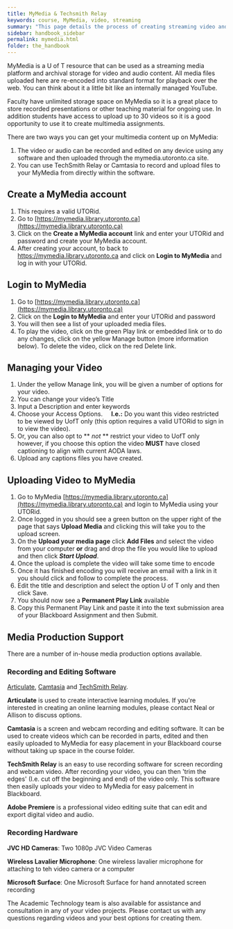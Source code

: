 ```yaml
---
title: MyMedia & Techsmith Relay
keywords: course, MyMedia, video, streaming
summary: "This page details the process of creating streaming video and storing it on MyMedia"
sidebar: handbook_sidebar
permalink: mymedia.html
folder: the_handbook
---
```


MyMedia is a U of T resource that can be used as a streaming media platform and archival storage for video and audio content. All media files uploaded here are re-encoded into standard format for playback over the web. You can think about it a little bit like an internally managed YouTube.

Faculty have unlimited storage space on MyMedia so it is a great place to store recorded presentations or other teaching material for ongoing use. In addition students have access to upload up to 30 videos so it is a good opportunity to use it to create multimedia assignments.

There are two ways you can get your multimedia content up on MyMedia:

1. The video or audio can be recorded and edited on any device using any software and then uploaded through the mymedia.utoronto.ca site.
2. You can use TechSmith Relay or Camtasia to record and upload files to your MyMedia from directly within the software.

## Create a MyMedia account
   1. This requires a valid UTORid.<br>
   2. Go to [https://mymedia.library.utoronto.ca](https://mymedia.library.utoronto.ca)<br>
   3. Click on the **Create a MyMedia account** link and enter your UTORid and password and create your MyMedia account. <br>
   4. After creating your account, to back to https://mymedia.library.utoronto.ca and click on **Login to MyMedia** and log in with your UTORid.

## Login to MyMedia

   1. Go to [https://mymedia.library.utoronto.ca](https://mymedia.library.utoronto.ca)
   2. Click on the **Login to MyMedia** and enter your UTORid and password
   3. You will then see a list of your uploaded media files.
   4. To play the video, click on the green Play link or embedded link or to do any changes, click on the yellow Manage button (more information below). To delete the video, click on the red Delete link.

## Managing your Video
   1. Under the yellow Manage link, you will be given a number of options for your video.
   2. You can change your video’s Title
   3. Input a Description and enter keywords
   4. Choose your Access Options. &nbsp;&nbsp;&nbsp; **I.e.:** Do you want this video restricted to be viewed by UofT only (this option requires a valid UTORid to sign in to view the video). <br>
   5. Or, you can also opt to ** _not_ ** restrict your video to UofT only however, if you choose this option the video **MUST** have closed captioning to align with current AODA laws.
   6. Upload any captions files you have created.


## Uploading Video to MyMedia
   1. Go to MyMedia [https://mymedia.library.utoronto.ca](https://mymedia.library.utoronto.ca) and login to MyMedia using your UTORid.
   2. Once logged in you should see a green button on the upper right of the page that says **Upload Media** and clicking this will take you to the upload screen.
   3. On the **Upload your media page** click **Add Files** and select the video from your computer **or** drag and drop the file you would like to upload and then click **_Start Upload_**.
   4. Once the upload is complete the video will take some time to encode
   5. Once it has finished encoding you will receive an email with a link in it you should click and follow to complete the process.
   6. Edit the title and description and select the option U of T only and then click Save.
   7. You should now see a **Permanent Play Link** available
   8. Copy this Permanent Play Link and paste it into the text submission area of your Blackboard Assignment and then Submit.

## Media Production Support

There are a number of in-house media production options available.

### Recording and Editing Software

 [Articulate](https://articulate.com/),  [Camtasia](https://www.techsmith.com/video-editor.html) and [TechSmith Relay](https://www.techsmith.com/techsmith-relay.html).

**Articulate** is used to create interactive learning modules. If you're interested in creating an online learning modules, please contact Neal or Allison to discuss options.

**Camtasia** is a screen and webcam recording and editing software. It can be used to create videos which can be recorded in parts, edited and then easily uploaded to MyMedia for easy placement in your Blackboard course without taking up space in the course folder.

**TechSmith Relay** is an easy to use recording software for screen recording and webcam video. After recording your video, you can then 'trim the edges' (I.e. cut off the beginning and end) of the video only. This software then easily uploads your video to MyMedia for easy palcement in Blackboard.

**Adobe Premiere** is a professional video editing suite that can edit and export digital video and audio.

### Recording Hardware

**JVC HD Cameras**: Two 1080p JVC Video Cameras

**Wireless Lavalier Microphone**: One wireless lavalier microphone for attaching to teh video camera or a computer

**Microsoft Surface**: One Microsoft Surface for hand annotated screen recording

The Academic Technology team is also available for assistance and consultation in any of your video projects. Please contact us with any questions regarding videos and your best options for creating them.
